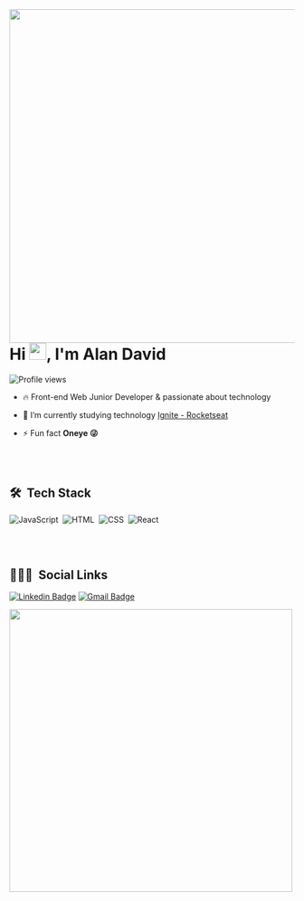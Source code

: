 
<img align="right" height="590em" src="https://raw.githubusercontent.com/gist/alandavyd/296a6bf96051786263a6e83deafd3184/raw/230454cd74e38290e8034a55c8368ef7a4226e8f/github_card.svg"/>
<h1 align="left">Hi <img src="https://raw.githubusercontent.com/kaueMarques/kaueMarques/master/hi.gif" width="30px">, I'm Alan David</h1>
<p align="left"> <img src="https://komarev.com/ghpvc/?username=alandavyd&color=green" alt="Profile views" /> </p>
<p align="left"> </p>

- 🔥 Front-end Web Junior Developer & passionate about technology

- 🔭 I’m currently studying technology [Ignite - Rocketseat](https://github.com/Rocketseat) 

- ⚡ Fun fact **Oneye 😜**

<br><br>

## 🛠 &nbsp;Tech Stack

![JavaScript](https://img.shields.io/badge/-JavaScript-05122A?style=plastic&logo=javascript)&nbsp;
![HTML](https://img.shields.io/badge/-HTML-05122A?style=plastic&logo=HTML5)&nbsp;
![CSS](https://img.shields.io/badge/-CSS-05122A?style=plastic&logo=CSS3&logoColor=1572B6)&nbsp;
![React](https://img.shields.io/badge/-React-05122A?style=plastic&logo=react)&nbsp;

<br><br>

## 👨🏽‍🦲 &nbsp;Social Links

<p align="left" style="background:yellow">

[![Linkedin Badge](https://img.shields.io/badge/-Alan%20David-blue?style=plastic-square&logo=Linkedin&logoColor=white&link=https://www.linkedin.com/in/alandavyd/)](https://www.linkedin.com/in/alandavyd/)
[![Gmail Badge](https://img.shields.io/badge/-alandavyd.alves@gmail.com-c14438?style=plastic-square&logo=Gmail&logoColor=white&link=mailto:alandavyd.alves@gmail.com)](mailto:alandavyd.alves@gmail.com)
</p>

<img width="500em" src="https://github-readme-twitter-gazf.vercel.app/api?id=alandavyd_alves&layout=wide&show_reply=off&show_retweet=off" />


<!--
**maykbrito/maykbrito** is a ✨ _special_ ✨ repository because its `README.md` (this file) appears on your GitHub profile.

Here are some ideas to get you started:

- 🔭 I’m currently working on ...
- 🌱 I’m currently learning ...
- 👯 I’m looking to collaborate on ...
- 🤔 I’m looking for help with ...
- 💬 Ask me about ...
- 📫 How to reach me: ...
- 😄 Pronouns: ...
- ⚡ Fun fact: ...
-->
